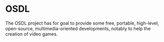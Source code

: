 OSDL
====

The OSDL project has for goal to provide some free, portable, high-level, open-source, multimedia-oriented developments, notably to help the creation of video games.
